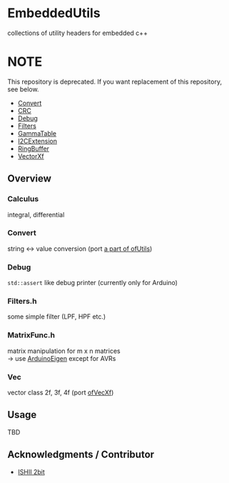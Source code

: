 # EmbeddedUtils
collections of utility headers for embedded c++

# NOTE

This repository is deprecated.
If you want replacement of this repository, see below.

- [Convert](https://github.com/hideakitai/Convert)
- [CRC](https://github.com/hideakitai/CRC)
- [Debug](https://github.com/hideakitai/Debug)
- [Filters](https://github.com/hideakitai/Filters)
- [GammaTable](https://github.com/hideakitai/GammaTable)
- [I2CExtension](https://github.com/hideakitai/I2CExtension)
- [RingBuffer](https://github.com/hideakitai/RingBuffer)
- [VectorXf](https://github.com/hideakitai/VectorXf)


## Overview

### Calculus

integral, differential


### Convert

string <-> value conversion (port [a part of ofUtils](http://openframeworks.cc/documentation/utils/ofUtils/))


### Debug

```std::assert``` like debug printer (currently only for Arduino)


### Filters.h

some simple filter (LPF, HPF etc.)


### MatrixFunc.h

matrix manipulation for m x n matrices  
-> use [ArduinoEigen](https://github.com/hideakitai/ArduinoEigen) except for AVRs 

### Vec

vector class 2f, 3f, 4f (port [ofVecXf](http://openframeworks.cc/documentation/math/ofVec2f/))


## Usage

TBD


## Acknowledgments / Contributor

- [ISHII 2bit](https://github.com/2bbb)

